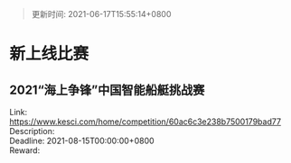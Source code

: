 > 更新时间: 2021-06-17T15:55:14+0800 

# 新上线比赛


## 2021“海上争锋”中国智能船艇挑战赛
Link: https://www.kesci.com/home/competition/60ac6c3e238b7500179bad77  
Description:   
Deadline: 2021-08-15T00:00:00+0800  
Reward:   

